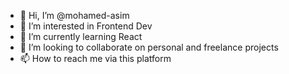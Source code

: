 - 👋 Hi, I’m @mohamed-asim
- 👀 I’m interested in Frontend Dev
- 🌱 I’m currently learning React
- 💞️ I’m looking to collaborate on personal and freelance projects
- 📫 How to reach me via this platform

<!---
mohamed-asim/mohamed-asim is a ✨ special ✨ repository because its `README.md` (this file) appears on your GitHub profile.
You can click the Preview link to take a look at your changes.
--->
